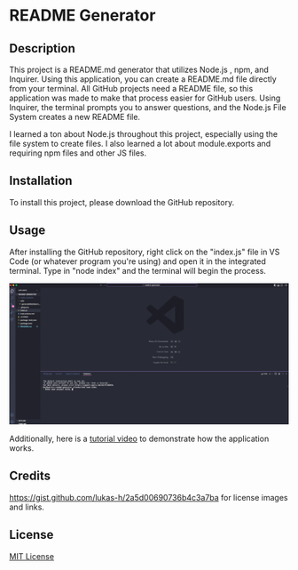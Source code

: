 # README Generator

## Description

This project is a README.md generator that utilizes Node.js , npm, and Inquirer. Using this application, you can create a README.md file directly from your terminal. All GitHub projects need a README file, so this application was made to make that process easier for GitHub users. Using Inquirer, the terminal prompts you to answer questions, and the Node.js File System creates a new README file.

I learned a ton about Node.js throughout this project, especially using the file system to create files. I also learned a lot about module.exports and requiring npm files and other JS files.

## Installation

To install this project, please download the GitHub repository.

## Usage

After installing the GitHub repository, right click on the "index.js" file in VS Code (or whatever program you're using) and open it in the integrated terminal. Type in "node index" and the terminal will begin the process.

![Project screenshot](/assets/screenshot.png)

Additionally, here is a [tutorial video](https://drive.google.com/file/d/1SSQyoLDEYuGBDoT41kmRdKnHPnPOuhoK/view?usp=sharing) to demonstrate how the application works.

## Credits

https://gist.github.com/lukas-h/2a5d00690736b4c3a7ba for license images and links.

## License

[MIT License](https://opensource.org/licenses/MIT)
